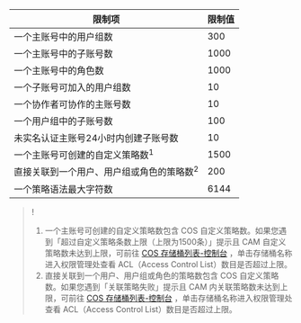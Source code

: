 | 限制项 | 限制值 | 
|---------|---------|
| 一个主账号中的用户组数 | 300| 
| 一个主账号中的子账号数 | 1000 | 
| 一个主账号中的角色数 | 1000 | 
| 一个子账号可加入的用户组数 | 10 | 
| 一个协作者可协作的主账号数 | 10 | 
| 一个用户组中的子账号数 | 100 | 
| 未实名认证主账号24小时内创建子账号数 | 10 | 
| 一个主账号可创建的自定义策略数<sup>1</sup> | 1500 | 
| 直接关联到一个用户、用户组或角色的策略数<sup>2</sup> | 200 | 
| 一个策略语法最大字符数 | 6144 | 
>!
>1. 一个主账号可创建的自定义策略数包含 COS 自定义策略数。如果您遇到「超过自定义策略条数上限（上限为1500条）」提示且 CAM 自定义策略数未达到上限，可前往 [COS 存储桶列表-控制台](https://console.cloud.tencent.com/cos5/bucket) ，单击存储桶名称进入权限管理处查看 ACL（Access Control List）数目是否超过上限。 
>2. 直接关联到一个用户、用户组或角色的策略数包含 COS 自定义策略数。如果您遇到「关联策略失败」提示且 CAM 内关联策略数未达到上限，可前往 [COS 存储桶列表-控制台](https://console.cloud.tencent.com/cos5/bucket) ，单击存储桶名称进入权限管理处查看 ACL（Access Control List）数目是否超过上限。 

